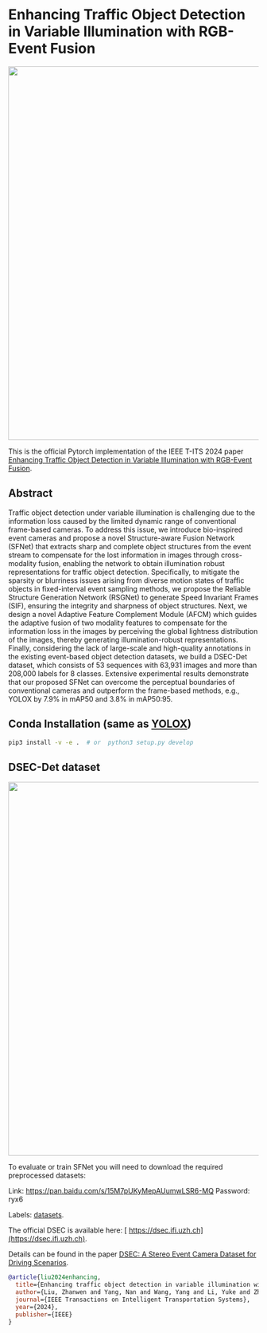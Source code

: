 # Enhancing Traffic Object Detection in Variable Illumination with RGB-Event Fusion

<p align="center">
  <img src="https://github.com/Zizzzzzzz/SFNet_2024/blob/main/imgs/intro.jpg" width="750">
</p>

This is the official Pytorch implementation of the IEEE T-ITS 2024 paper [Enhancing Traffic Object Detection in Variable Illumination with RGB-Event Fusion](https://ieeexplore.ieee.org/document/10682110).

## Abstract
Traffic object detection under variable illumination is challenging due to the information loss caused by the limited dynamic range of conventional frame-based cameras. To address this issue, we introduce bio-inspired event cameras and propose a novel Structure-aware Fusion Network (SFNet) that extracts sharp and complete object structures from the event stream to compensate for the lost information in images through cross-modality fusion, enabling the network to obtain illumination robust representations for traffic object detection. Specifically, to mitigate the sparsity or blurriness issues arising from diverse motion states of traffic objects in fixed-interval event sampling methods, we propose the Reliable Structure Generation Network (RSGNet) to generate Speed Invariant Frames (SIF), ensuring the integrity and sharpness of object structures. Next, we design a novel Adaptive Feature Complement Module (AFCM) which guides the adaptive fusion of two modality features to compensate for the information loss in the images by perceiving the global lightness distribution of the images, thereby generating illumination-robust representations. Finally, considering the lack of large-scale and high-quality annotations in the existing event-based object detection datasets, we build a DSEC-Det dataset, which consists of 53 sequences with 63,931 images and more than 208,000 labels for 8 classes. Extensive experimental results demonstrate that our proposed SFNet can overcome the perceptual boundaries of conventional cameras and outperform the frame-based methods, e.g., YOLOX by 7.9% in mAP50 and 3.8% in mAP50:95.

## Conda Installation (same as [YOLOX](https://github.com/Megvii-BaseDetection/YOLOX))

```Bash
pip3 install -v -e .  # or  python3 setup.py develop
```

## DSEC-Det dataset
<p align="center">
  <img src="https://github.com/Zizzzzzzz/SFNet_2024/blob/main/imgs/dataset.jpg" width="750">
</p>

To evaluate or train SFNet you will need to download the required preprocessed datasets:

Link: https://pan.baidu.com/s/15M7pUKyMepAUumwLSR6-MQ  Password: ryx6

Labels: [datasets](https://github.com/Zizzzzzzz/SFNet_2024/tree/main/datasets).

The official DSEC is available here: [ https://dsec.ifi.uzh.ch](https://dsec.ifi.uzh.ch).

Details can be found in the paper [ DSEC: A Stereo Event Camera Dataset for Driving Scenarios](https://rpg.ifi.uzh.ch/docs/RAL21_DSEC.pdf).



```bibtex
@article{liu2024enhancing,
  title={Enhancing traffic object detection in variable illumination with rgb-event fusion},
  author={Liu, Zhanwen and Yang, Nan and Wang, Yang and Li, Yuke and Zhao, Xiangmo and Wang, Fei-Yue},
  journal={IEEE Transactions on Intelligent Transportation Systems},
  year={2024},
  publisher={IEEE}
}
```
